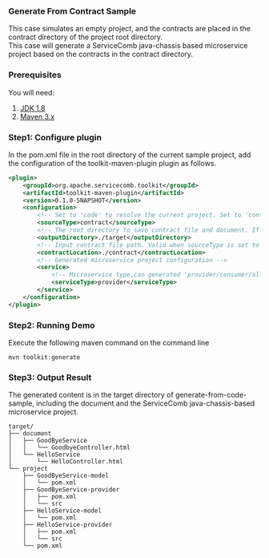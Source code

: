 ### Generate From Contract Sample
This case simulates an empty project, and the contracts are placed in the contract directory of the project root directory.  
This case will generate a ServiceComb java-chassis based microservice project based on the contracts in the contract directory.

### Prerequisites
You will need:
1. [JDK 1.8](http://www.oracle.com/technetwork/java/javase/downloads/jdk8-downloads-2133151.html)
2. [Maven 3.x](https://maven.apache.org/install.html)

### Step1: Configure plugin
In the pom.xml file in the root directory of the current sample project, add the configuration of the toolkit-maven-plugin plugin as follows.
```xml
<plugin>
    <groupId>org.apache.servicecomb.toolkit</groupId>
    <artifactId>toolkit-maven-plugin</artifactId>
    <version>0.1.0-SNAPSHOT</version>
    <configuration>
        <!-- Set to 'code' to resolve the current project. Set to 'contract' to resolve the contract file for the specified path.If not set, the default is 'code' -->
        <sourceType>contract</sourceType>
        <!-- The root directory to save contract file and document. If it is not set, the default is the 'target' under the directory where the command is run -->
        <outputDirectory>./target</outputDirectory>
        <!-- Input contract file path. Valid when sourceType is set to 'contract', must be set -->
        <contractLocation>./contract</contractLocation>
        <!-- Generated microservice project configuration -->
        <service>
            <!-- Microservice type,can generated 'provider/consumer/all',the default is 'all' -->
            <serviceType>provider</serviceType>
        </service>
    </configuration>
</plugin>

```

### Step2: Running Demo
Execute the following maven command on the command line
```
mvn toolkit:generate
```

### Step3: Output Result
The generated content is in the target directory of generate-from-code-sample, including the document and the ServiceComb java-chassis-based microservice project.
```
target/
├── document
│   ├── GoodByeService
│   │   └── GoodbyeController.html
│   └── HelloService
│       └── HelloController.html
└── project
    ├── GoodByeService-model
    │   └── pom.xml
    ├── GoodByeService-provider
    │   ├── pom.xml
    │   └── src
    ├── HelloService-model
    │   └── pom.xml
    ├── HelloService-provider
    │   ├── pom.xml
    │   └── src
    └── pom.xml
```